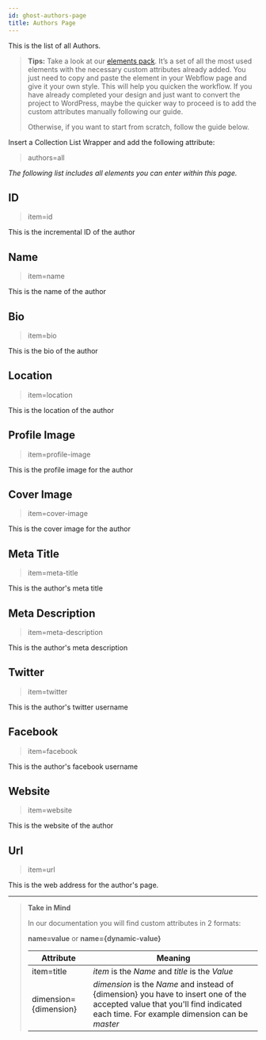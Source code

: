 ```yaml
---
id: ghost-authors-page
title: Authors Page
---
```


This is the list of all Authors.



> **Tips:**
> Take a look at our [elements pack](https://webflow.com/website/webflow-to-wordpress-elements-pack). It’s a set of all the most used elements with the necessary custom attributes already added. You just need to copy and paste the element in your Webflow page and give it your own style. This will help you quicken the workflow. If you have already completed your design and just want to convert the project to WordPress, maybe the quicker way to proceed is to add the custom attributes manually following our guide.
>
> Otherwise, if you want to start from scratch, follow the guide below.

Insert a Collection List Wrapper and add the following attribute:

> authors=all

*The following list includes all elements you can enter within this page.*

## ID
> item=id

This is the incremental ID of the author

## Name
> item=name

This is the name of the author

## Bio
> item=bio

This is the bio of the author

## Location
> item=location 

This is the location of the author

## Profile Image
> item=profile-image

This is the profile image for the author

## Cover Image
> item=cover-image

This is the cover image for the author

## Meta Title
> item=meta-title

This is the author's meta title

## Meta Description
> item=meta-description

This is the author's meta description

## Twitter
> item=twitter

This is the author's twitter username

## Facebook
> item=facebook

This is the author's facebook username

## Website
> item=website

This is the website of the author

## Url
> item=url

This is the web address for the author's page. 


---------
> **Take in Mind**
>
> In our documentation you will find custom attributes in 2 formats:
>
> **name=value** or **name={dynamic-value}**
>
>
> **Attribute**             | **Meaning** | 
> -------------             | --------------- |
> | item=title              | *item* is the *Name* and *title* is the *Value* |
> | dimension={dimension}   | *dimension* is the *Name* and instead of {dimension} you have to insert one of the accepted value that you'll find indicated each time. For example dimension can be *master*|